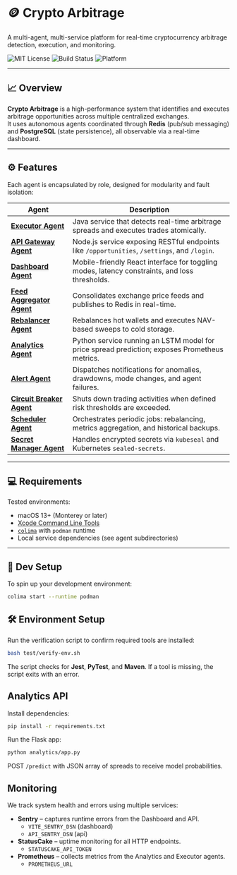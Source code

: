 # 🪙 Crypto Arbitrage

A multi-agent, multi-service platform for real-time cryptocurrency arbitrage detection, execution, and monitoring.

![MIT License](https://img.shields.io/badge/license-MIT-green.svg)
![Build Status](https://img.shields.io/badge/build-passing-brightgreen)
![Platform](https://img.shields.io/badge/platform-macOS%20%7C%20Linux-blue)

---

## 📈 Overview

**Crypto Arbitrage** is a high-performance system that identifies and executes arbitrage opportunities across multiple centralized exchanges.  
It uses autonomous agents coordinated through **Redis** (pub/sub messaging) and **PostgreSQL** (state persistence), all observable via a real-time dashboard.

---

## ⚙️ Features

Each agent is encapsulated by role, designed for modularity and fault isolation:

| Agent | Description |
|-------|-------------|
| [**Executor Agent**](https://github.com/QuantumFluxAlgo/crypto-arbitrage/blob/develop/docs/agents.md#L7-L13) | Java service that detects real-time arbitrage spreads and executes trades atomically. |
| [**API Gateway Agent**](https://github.com/QuantumFluxAlgo/crypto-arbitrage/blob/develop/docs/agents.md#L17-L25) | Node.js service exposing RESTful endpoints like `/opportunities`, `/settings`, and `/login`. |
| [**Dashboard Agent**](https://github.com/QuantumFluxAlgo/crypto-arbitrage/blob/develop/docs/agents.md#L29-L33) | Mobile-friendly React interface for toggling modes, latency constraints, and loss thresholds. |
| [**Feed Aggregator Agent**](https://github.com/QuantumFluxAlgo/crypto-arbitrage/blob/develop/docs/agents.md#L37-L41) | Consolidates exchange price feeds and publishes to Redis in real-time. |
| [**Rebalancer Agent**](https://github.com/QuantumFluxAlgo/crypto-arbitrage/blob/develop/docs/agents.md#L45-L50) | Rebalances hot wallets and executes NAV-based sweeps to cold storage. |
| [**Analytics Agent**](https://github.com/QuantumFluxAlgo/crypto-arbitrage/blob/develop/docs/agents.md#L54-L58) | Python service running an LSTM model for price spread prediction; exposes Prometheus metrics. |
| [**Alert Agent**](https://github.com/QuantumFluxAlgo/crypto-arbitrage/blob/develop/docs/agents.md#L62-L69) | Dispatches notifications for anomalies, drawdowns, mode changes, and agent failures. |
| [**Circuit Breaker Agent**](https://github.com/QuantumFluxAlgo/crypto-arbitrage/blob/develop/docs/agents.md#L73-L79) | Shuts down trading activities when defined risk thresholds are exceeded. |
| [**Scheduler Agent**](https://github.com/QuantumFluxAlgo/crypto-arbitrage/blob/develop/docs/agents.md#L83-L88) | Orchestrates periodic jobs: rebalancing, metrics aggregation, and historical backups. |
| [**Secret Manager Agent**](https://github.com/QuantumFluxAlgo/crypto-arbitrage/blob/develop/docs/agents.md#L92-L95) | Handles encrypted secrets via `kubeseal` and Kubernetes `sealed-secrets`. |

---

## 💻 Requirements

Tested environments:

- macOS 13+ (Monterey or later)
- [Xcode Command Line Tools](https://developer.apple.com/xcode/)
- [`colima`](https://github.com/abiosoft/colima) with `podman` runtime
- Local service dependencies (see agent subdirectories)

---

## 🚀 Dev Setup

To spin up your development environment:

```bash
colima start --runtime podman
```

## 🛠️ Environment Setup

Run the verification script to confirm required tools are installed:

```bash
bash test/verify-env.sh
```

The script checks for **Jest**, **PyTest**, and **Maven**. If a tool is missing, the script exits with an error.

## Analytics API

Install dependencies:

```bash
pip install -r requirements.txt
```

Run the Flask app:

```bash
python analytics/app.py
```

POST `/predict` with JSON array of spreads to receive model probabilities.

## Monitoring

We track system health and errors using multiple services:

- **Sentry** – captures runtime errors from the Dashboard and API.
  - `VITE_SENTRY_DSN` (dashboard)
  - `API_SENTRY_DSN` (api)
- **StatusCake** – uptime monitoring for all HTTP endpoints.
  - `STATUSCAKE_API_TOKEN`
- **Prometheus** – collects metrics from the Analytics and Executor agents.
  - `PROMETHEUS_URL`


